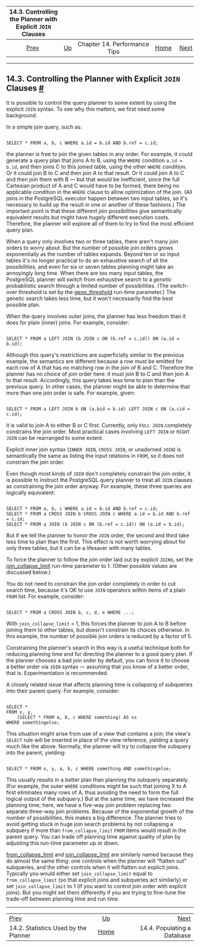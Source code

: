 <!--?xml version="1.0" encoding="UTF-8" standalone="no"?-->

|     14.3. Controlling the Planner with Explicit `JOIN` Clauses     |                                                            |                              |                                                       |                                                      |
| :----------------------------------------------------------------: | :--------------------------------------------------------- | :--------------------------: | ----------------------------------------------------: | ---------------------------------------------------: |
| [Prev](planner-stats.html "14.2. Statistics Used by the Planner")  | [Up](performance-tips.html "Chapter 14. Performance Tips") | Chapter 14. Performance Tips | [Home](index.html "PostgreSQL 17devel Documentation") |  [Next](populate.html "14.4. Populating a Database") |

***

## 14.3. Controlling the Planner with Explicit `JOIN` Clauses [#](#EXPLICIT-JOINS)

It is possible to control the query planner to some extent by using the explicit `JOIN` syntax. To see why this matters, we first need some background.

In a simple join query, such as:

```

SELECT * FROM a, b, c WHERE a.id = b.id AND b.ref = c.id;
```

the planner is free to join the given tables in any order. For example, it could generate a query plan that joins A to B, using the `WHERE` condition `a.id = b.id`, and then joins C to this joined table, using the other `WHERE` condition. Or it could join B to C and then join A to that result. Or it could join A to C and then join them with B — but that would be inefficient, since the full Cartesian product of A and C would have to be formed, there being no applicable condition in the `WHERE` clause to allow optimization of the join. (All joins in the PostgreSQL executor happen between two input tables, so it's necessary to build up the result in one or another of these fashions.) The important point is that these different join possibilities give semantically equivalent results but might have hugely different execution costs. Therefore, the planner will explore all of them to try to find the most efficient query plan.

When a query only involves two or three tables, there aren't many join orders to worry about. But the number of possible join orders grows exponentially as the number of tables expands. Beyond ten or so input tables it's no longer practical to do an exhaustive search of all the possibilities, and even for six or seven tables planning might take an annoyingly long time. When there are too many input tables, the PostgreSQL planner will switch from exhaustive search to a *genetic* probabilistic search through a limited number of possibilities. (The switch-over threshold is set by the [geqo\_threshold](runtime-config-query.html#GUC-GEQO-THRESHOLD) run-time parameter.) The genetic search takes less time, but it won't necessarily find the best possible plan.

When the query involves outer joins, the planner has less freedom than it does for plain (inner) joins. For example, consider:

```

SELECT * FROM a LEFT JOIN (b JOIN c ON (b.ref = c.id)) ON (a.id = b.id);
```

Although this query's restrictions are superficially similar to the previous example, the semantics are different because a row must be emitted for each row of A that has no matching row in the join of B and C. Therefore the planner has no choice of join order here: it must join B to C and then join A to that result. Accordingly, this query takes less time to plan than the previous query. In other cases, the planner might be able to determine that more than one join order is safe. For example, given:

```

SELECT * FROM a LEFT JOIN b ON (a.bid = b.id) LEFT JOIN c ON (a.cid = c.id);
```

it is valid to join A to either B or C first. Currently, only `FULL JOIN` completely constrains the join order. Most practical cases involving `LEFT JOIN` or `RIGHT JOIN` can be rearranged to some extent.

Explicit inner join syntax (`INNER JOIN`, `CROSS JOIN`, or unadorned `JOIN`) is semantically the same as listing the input relations in `FROM`, so it does not constrain the join order.

Even though most kinds of `JOIN` don't completely constrain the join order, it is possible to instruct the PostgreSQL query planner to treat all `JOIN` clauses as constraining the join order anyway. For example, these three queries are logically equivalent:

```

SELECT * FROM a, b, c WHERE a.id = b.id AND b.ref = c.id;
SELECT * FROM a CROSS JOIN b CROSS JOIN c WHERE a.id = b.id AND b.ref = c.id;
SELECT * FROM a JOIN (b JOIN c ON (b.ref = c.id)) ON (a.id = b.id);
```

But if we tell the planner to honor the `JOIN` order, the second and third take less time to plan than the first. This effect is not worth worrying about for only three tables, but it can be a lifesaver with many tables.

To force the planner to follow the join order laid out by explicit `JOIN`s, set the [join\_collapse\_limit](runtime-config-query.html#GUC-JOIN-COLLAPSE-LIMIT) run-time parameter to 1. (Other possible values are discussed below.)

You do not need to constrain the join order completely in order to cut search time, because it's OK to use `JOIN` operators within items of a plain `FROM` list. For example, consider:

```

SELECT * FROM a CROSS JOIN b, c, d, e WHERE ...;
```

With `join_collapse_limit` = 1, this forces the planner to join A to B before joining them to other tables, but doesn't constrain its choices otherwise. In this example, the number of possible join orders is reduced by a factor of 5.

Constraining the planner's search in this way is a useful technique both for reducing planning time and for directing the planner to a good query plan. If the planner chooses a bad join order by default, you can force it to choose a better order via `JOIN` syntax — assuming that you know of a better order, that is. Experimentation is recommended.

A closely related issue that affects planning time is collapsing of subqueries into their parent query. For example, consider:

```

SELECT *
FROM x, y,
    (SELECT * FROM a, b, c WHERE something) AS ss
WHERE somethingelse;
```

This situation might arise from use of a view that contains a join; the view's `SELECT` rule will be inserted in place of the view reference, yielding a query much like the above. Normally, the planner will try to collapse the subquery into the parent, yielding:

```

SELECT * FROM x, y, a, b, c WHERE something AND somethingelse;
```

This usually results in a better plan than planning the subquery separately. (For example, the outer `WHERE` conditions might be such that joining X to A first eliminates many rows of A, thus avoiding the need to form the full logical output of the subquery.) But at the same time, we have increased the planning time; here, we have a five-way join problem replacing two separate three-way join problems. Because of the exponential growth of the number of possibilities, this makes a big difference. The planner tries to avoid getting stuck in huge join search problems by not collapsing a subquery if more than `from_collapse_limit` `FROM` items would result in the parent query. You can trade off planning time against quality of plan by adjusting this run-time parameter up or down.

[from\_collapse\_limit](runtime-config-query.html#GUC-FROM-COLLAPSE-LIMIT) and [join\_collapse\_limit](runtime-config-query.html#GUC-JOIN-COLLAPSE-LIMIT) are similarly named because they do almost the same thing: one controls when the planner will “flatten out” subqueries, and the other controls when it will flatten out explicit joins. Typically you would either set `join_collapse_limit` equal to `from_collapse_limit` (so that explicit joins and subqueries act similarly) or set `join_collapse_limit` to 1 (if you want to control join order with explicit joins). But you might set them differently if you are trying to fine-tune the trade-off between planning time and run time.

***

|                                                                    |                                                            |                                                      |
| :----------------------------------------------------------------- | :--------------------------------------------------------: | ---------------------------------------------------: |
| [Prev](planner-stats.html "14.2. Statistics Used by the Planner")  | [Up](performance-tips.html "Chapter 14. Performance Tips") |  [Next](populate.html "14.4. Populating a Database") |
| 14.2. Statistics Used by the Planner                               |    [Home](index.html "PostgreSQL 17devel Documentation")   |                          14.4. Populating a Database |
